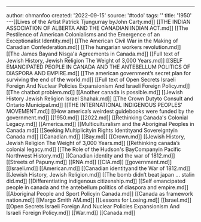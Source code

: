---
author: ohmanfoo
created: '2022-09-15'
source: '#todo'
tags: ''
title: '1950'
---[[Lives of the Artist Patrick Tjungurray byJohn Carty.md]]
[[THE INDIAN ASSOCIATION OF ALBERTA AND THE CANADIAN INDIAN ACT.md]]
[[The Pestilence of American Colonialisms and the Emergence of an Exceptionalist Identity.md]]
[[The American Civil War in the Making of Canadian Confederation.md]]
[[The hungarian workers revolution.md]]
[[The James Bayand Nisg̲a'a Agreements in Canada.md]]
[[Full text of Jewish History, Jewish Religion The Weight of 3,000 Years.md]]
[[SELF EMANCIPATED PEOPLE IN CANADA AND THE ANTEBELLUM POLITICS OF DIASPORA AND EMPIRE.md]]
[[The american government’s secret plan for surviving the end of the world.md]]
[[Full text of Open Secrets Israeli Foreign And Nuclear Policies Expansionism And Israeli Foreign Policy.md]]
[[The chatbot problem.md]]
[[Another canada is possible.md]]
[[Jewish History Jewish Religion Israel Shahak.md]]
[[The Crown Dutyto Consult and Ontario Municipal.md]]
[[THE INTERNATIONAL INDIGENOUS PEOPLES’ MOVEMENT.md]]
[[How america’s weirdest guidebooks were funded by the government.md]]
[[1950.md]]
[[2022.md]]
[[Rethinking Canada's Colonial Legacy.md]]
[[America.md]]
[[Multiculturalism and the Aboriginal Peoples in Canada.md]]
[[Seeking Multiplicityin Rights Identityand Sovereigntyin Canada.md]]
[[Canadian.md]]
[[Bay.md]]
[[Crown.md]]
[[Jewish History, Jewish Religion The Weight of 3,000 Years.md]]
[[Rethinking canada’s colonial legacy.md]]
[[The Role of the Hudson's BayCompanyin Pacific Northwest History.md]]
[[Canadian identity and the war of 1812.md]]
[[Streets of Papuny.md]]
[[RNA.md]]
[[CIA.md]]
[[government.md]]
[[Israeli.md]]
[[American.md]]
[[Canadian identityand the War of 1812.md]]
[[Jewish History, Jewish Religion.md]]
[[The bomb didn’t beat japan … stalin did.md]]
[[Differentiating indigenous citizenship.md]]
[[Self emancipated people in canada and the antebellum politics of diaspora and empire.md]]
[[Aboriginal People and Sport Policyin Canada.md]]
[[Canada as framework nation.md]]
[[Margo Smith AM.md]]
[[Lessons for Losing.md]]
[[Israel.md]]
[[Open Secrets Israeli Foreign And Nuclear Policies Expansionism And Israeli Foreign Policy.md]]
[[War.md]]
[[Canada.md]]
